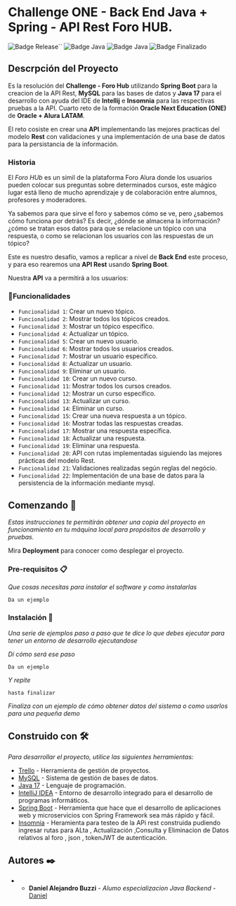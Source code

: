 # Challenge ONE - Back End Java + Spring - API Rest Foro HUB.

![Badge Release](https://img.shields.io/badge/Release%20Date:-Mayo-blue)``
![Badge Java](https://img.shields.io/badge/Java:-17-blue)
![Badge Java](https://img.shields.io/badge/Spring%20Boot:-3.1.0-blue)
![Badge Finalizado](https://img.shields.io/badge/Status:-Finalizado-blue)

## Descrpción del Proyecto

Es la resolución del **Challenge - Foro Hub** utilizando **Spring Boot** para la creacion de la API Rest, **MySQL** para las bases de datos y **Java 17** para el desarrollo con ayuda del IDE de **Intellij** e **Insomnia** para las respectivas pruebas a la API. Cuarto reto de la formación **Oracle Next Education (ONE)** de **Oracle + Alura LATAM**.

El reto cosiste en crear una **API** implementando las mejores practicas del modelo **Rest** con validaciones y una implementación de una base de datos para la persistancia de la información.

### Historia

El _Foro HUb_ es un simil  de la plataforma Foro Alura donde los usuarios pueden colocar sus preguntas sobre determinados cursos, este mágico lugar está lleno de mucho aprendizaje y de colaboración entre alumnos, profesores y moderadores.

Ya sabemos para que sirve el foro y sabemos cómo se ve, pero ¿sabemos cómo funciona por detrás? Es decir, ¿dónde se almacena la información? ¿cómo se tratan esos datos para que se relacione un tópico con una respuesta, o como se relacionan los usuarios con las respuestas de un tópico?

Este es nuestro desafío, vamos a replicar a nivel de **Back End** este proceso, y para eso rearemos una **API Rest** usando **Spring Boot**.

Nuestra **API** va a permitirá a los usuarios:

### :hammer:Funcionalidades

- `Funcionalidad 1`: Crear un nuevo tópico.
- `Funcionalidad 2`: Mostrar todos los tópicos creados.
- `Funcionalidad 3`: Mostrar un tópico específico.
- `Funcionalidad 4`: Actualizar un tópico.
- `Funcionalidad 5`: Crear un nuevo usuario.
- `Funcionalidad 6`: Mostrar todos los usuarios creados.
- `Funcionalidad 7`: Mostrar un usuario específico.
- `Funcionalidad 8`: Actualizar un usuario.
- `Funcionalidad 9`: Eliminar un usuario.
- `Funcionalidad 10`: Crear un nuevo curso.
- `Funcionalidad 11`: Mostrar todos los cursos creados.
- `Funcionalidad 12`: Mostrar un curso específico.
- `Funcionalidad 13`: Actualizar un curso.
- `Funcionalidad 14`: Eliminar un curso.
- `Funcionalidad 15`: Crear una nueva respuesta a un tópico.
- `Funcionalidad 16`: Mostrar todas las respuestas creadas.
- `Funcionalidad 17`: Mostrar una respuesta específica.
- `Funcionalidad 18`: Actualizar una respuesta.
- `Funcionalidad 19`: Eliminar  una respuesta.
- `Funcionalidad 20`: API con rutas implementadas siguiendo las mejores prácticas del modelo Rest.
- `Funcionalidad 21`: Validaciones realizadas según reglas del negócio.
- `Funcionalidad 22`: Implementación de una base de datos para la persistencia de la información mediante mysql.

## Comenzando 🚀

_Estas instrucciones te permitirán obtener una copia del proyecto en funcionamiento en tu máquina local para propósitos de desarrollo y pruebas._

Mira **Deployment** para conocer como desplegar el proyecto.


### Pre-requisitos 📋

_Que cosas necesitas para instalar el software y como instalarlas_

```
Da un ejemplo
```

### Instalación 🔧

_Una serie de ejemplos paso a paso que te dice lo que debes ejecutar para tener un entorno de desarrollo ejecutandose_

_Dí cómo será ese paso_

```
Da un ejemplo
```

_Y repite_

```
hasta finalizar
```

_Finaliza con un ejemplo de cómo obtener datos del sistema o como usarlos para una pequeña demo_

## Construido con 🛠️

_Para desarrollar el proyecto, utilice las siguientes herramientas:_

* [Trello](https://trello.com/es) - Herramienta de gestión de proyectos.
* [MySQL](https://www.mysql.com/) - Sistema de gestión de bases de datos.
* [Java 17](https://www.oracle.com/java/) - Lenguaje de programación.
* [IntelliJ IDEA](https://www.jetbrains.com/idea/) - Entorno de desarrollo integrado para el desarrollo de programas informáticos.
* [Spring Boot](https://start.spring.io/) - Herramienta que hace que el desarrollo de aplicaciones web y microservicios con Spring Framework sea más rápido y fácil.
* [Insomnia](https://insomnia.rest/download) - Heramienta para testeo de la APi rest construida pudiendo ingresar rutas para ALta , Actualización ,Consulta y Eliminacion de Datos relativos al foro , json , tokenJWT de autenticación. 
## Autores ✒️
* * **Daniel Alejandro Buzzi** - *Alumo especializacion Java Backend* - [Daniel](https://www.linkedin.com/in/daniel/)